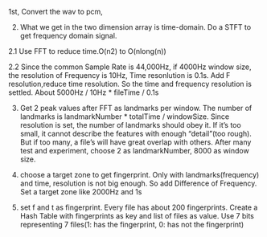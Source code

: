 1st, Convert the wav to pcm,

2. What we get in the two dimension array is time-domain. Do a STFT to get frequency domain signal.

2.1  Use FFT to reduce time.O(n2) to O(nlong(n))

2.2  Since the common Sample Rate is 44,000Hz, if 4000Hz window size, the resolution of Frequency is 10Hz, Time resonlution is 0.1s. Add F resolution,reduce time resolution. So the time and frequency resolution is settled. About 5000Hz / 10Hz * fileTime / 0.1s

3. Get 2 peak values after FFT as landmarks per window. The number of landmarks is landmarkNumber * totalTime / windowSize. Since resolution is set, the number of landmarks should obey it. If it’s too small, it cannot describe the features with enough “detail”(too rough). But if too many, a file’s will have great overlap with others. After many test and experiment, choose 2 as landmarkNumber, 8000 as window size.

4. choose a target zone to get fingerprint. Only with landmarks(frequency) and time, resolution is not big enough. So add Difference of Frequency. Set a target zone like 2000Hz and 1s 

5.  set f and t as fingerprint. Every file has about 200 fingerprints. Create a Hash Table with fingerprints as key and list of files as value. Use 7 bits representing 7 files(1: has the fingerprint, 0: has not the fingerprint)
